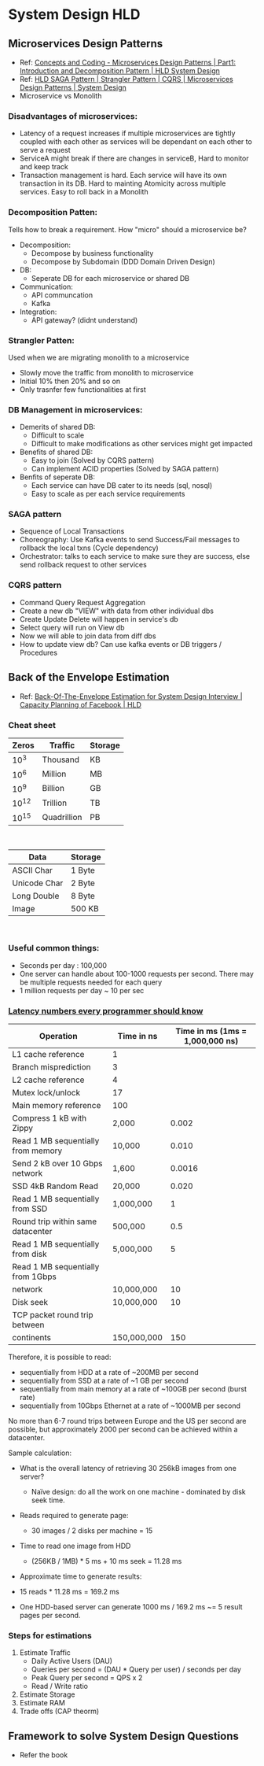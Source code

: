 # System Design HLD 

## Microservices Design Patterns 

- Ref: [Concepts and Coding - Microservices Design Patterns | Part1: Introduction and Decomposition Pattern | HLD System Design](https://www.youtube.com/watch?v=l1OCmsBnQ3g&list=PL6W8uoQQ2c63W58rpNFDwdrBnq5G3EfT7&index=5&ab_channel=Concept%26%26Coding-byShrayansh)
- Ref: [HLD SAGA Pattern | Strangler Pattern | CQRS | Microservices Design Patterns | System Design](https://youtu.be/qGlUKtjqaEQ?si=oGE58LWuYYFEA5ED)
- Microservice vs Monolith

### Disadvantages of microservices:
- Latency of a request increases if multiple microservices are tightly coupled with each other as services will be dependant on each other to serve a request
- ServiceA might break if there are changes in serviceB, Hard to monitor and keep track
- Transaction management is hard. Each service will have its own transaction in its DB. Hard to mainting Atomicity across multiple services. Easy to roll back in a Monolith


### Decomposition Patten:
Tells how to break a requirement. How "micro" should a microservice be?

- Decomposition: 
  - Decompose by business functionality 
  - Decompose by Subdomain (DDD Domain Driven Design)
- DB:
  - Seperate DB for each microservice or shared DB
- Communication:
  - API communcation
  - Kafka
- Integration:
  - API gateway? (didnt understand)

### Strangler Patten:
Used when we are migrating monolith to a microservice
- Slowly move the traffic from monolith to microservice
- Initial 10% then 20% and so on
- Only trasnfer few functionalities at first


### DB Management in microservices:
- Demerits of shared DB:
  - Difficult to scale
  - Difficult to make modifications as other services might get impacted
- Benefits of shared DB:
  - Easy to join (Solved by CQRS pattern)
  - Can implement ACID properties (Solved by SAGA pattern)
- Benfits of seperate DB:
  - Each service can have DB cater to its needs (sql, nosql)
  - Easy to scale as per each service requirements


### SAGA pattern
- Sequence of Local Transactions
- Choreography: Use Kafka events to send Success/Fail messages to rollback the local txns (Cycle dependency)
- Orchestrator: talks to each service to make sure they are success, else send rollback request to other services


### CQRS pattern
- Command Query Request Aggregation
- Create a new db "VIEW" with data from other individual dbs
- Create Update Delete will happen in service's db
- Select query will run on View db
- Now we will able to join data from diff dbs
- How to update view db? Can use kafka events or DB triggers / Procedures


## Back of the Envelope Estimation

- Ref: [Back-Of-The-Envelope Estimation for System Design Interview | Capacity Planning of Facebook | HLD](https://youtu.be/WZjSFNPS9Lo?si=EYDFesSEfYFoaZmk)

### Cheat sheet 

  | Zeros     | Traffic     | Storage |
  | --------- | ----------- | ------- |
  | $10^3$    | Thousand    | KB      |
  | $10^6$    | Million     | MB      |
  | $10^9$    | Billion     | GB      |
  | $10^{12}$ | Trillion    | TB      |
  | $10^{15}$ | Quadrillion | PB      |

  <br>


  | Data         | Storage |
  | ------------ | ------- |
  | ASCII Char   | 1 Byte  | 
  | Unicode Char | 2 Byte  |
  | Long Double  | 8 Byte  |
  | Image        | 500 KB  |

  <br>


### Useful common things:
  - Seconds per day : 100,000
  - One server can handle about 100-1000 requests per second. There may be multiple requests needed for each query
  - 1 million requests per day ~ 10 per sec  


### [Latency numbers every programmer should know](https://static.googleusercontent.com/media/sre.google/en//static/pdf/rule-of-thumb-latency-numbers-letter.pdf) 

| Operation                             | Time in ns | Time in ms (1ms = 1,000,000 ns) |
|---------------------------------------|------------|---------------------------------|
| L1 cache reference                    | 1          |                                 |
| Branch misprediction                  | 3          |                                 |
| L2 cache reference                    | 4          |                                 |
| Mutex lock/unlock                     | 17         |                                 |
| Main memory reference                 | 100        |                                 |
| Compress 1 kB with Zippy              | 2,000      | 0.002                           |
| Read 1 MB sequentially from memory    | 10,000     | 0.010                           |
| Send 2 kB over 10 Gbps network        | 1,600      | 0.0016                          |
| SSD 4kB Random Read                   | 20,000     | 0.020                           |
| Read 1 MB sequentially from SSD       | 1,000,000  | 1                               |
| Round trip within same datacenter     | 500,000    | 0.5                             |
| Read 1 MB sequentially from disk      | 5,000,000  | 5                               |
| Read 1 MB sequentially from 1Gbps     |            |                                 |
| network                               | 10,000,000 | 10                              |
| Disk seek                             | 10,000,000 | 10                              |
| TCP packet round trip between         |            |                                 |
| continents                            | 150,000,000| 150                             |

Therefore, it is possible to read:
- sequentially from HDD at a rate of ~200MB per second
- sequentially from SSD at a rate of ~1 GB per second
- sequentially from main memory at a rate of ~100GB per second (burst rate)
- sequentially from 10Gbps Ethernet at a rate of ~1000MB per second

No more than 6-7 round trips between Europe and the US per second are possible, but approximately 2000 per second can be achieved within a datacenter.


Sample calculation:
- What is the overall latency of retrieving 30 256kB images from one server?
  - Naïve design: do all the work on one machine - dominated by disk seek time.

- Reads required to generate page:
  - 30 images / 2 disks per machine = 15

- Time to read one image from HDD
  - (256KB / 1MB) * 5 ms + 10 ms seek = 11.28 ms
-  Approximate time to generate results:
  - 15 reads * 11.28 ms = 169.2 ms

- One HDD-based server can generate 1000 ms / 169.2 ms ~= 5 result pages per second.


### Steps for estimations
  1. Estimate Traffic 
      - Daily Active Users (DAU)
      - Queries per second  = (DAU * Query per user) / seconds per day
      - Peak Query per second = QPS x 2
      - Read / Write ratio
  2. Estimate Storage
  3. Estimate RAM
  4. Trade offs (CAP theorm)








## Framework to solve System Design Questions

- Refer the book